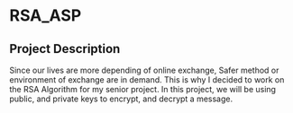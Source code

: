 # RSA_ASP
## Project Description

Since our lives are more depending of online exchange, Safer method or environment of exchange are in demand.
This is why I decided to work on the RSA Algorithm for my senior project. In this project, we will be using public,
and private keys to encrypt, and decrypt a message.

